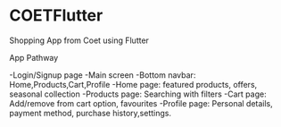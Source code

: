 # COETFlutter
Shopping App from Coet using Flutter

App Pathway

-Login/Signup page
	-Main screen 
		-Bottom navbar: Home,Products,Cart,Profile
			-Home page: featured products, offers, seasonal collection
			-Products page: Searching with filters
			-Cart page: Add/remove from cart option, favourites
			-Profile page: Personal details, payment method, purchase history,settings.
